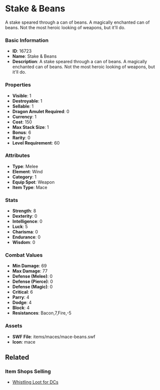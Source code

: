 # Stake & Beans

A stake speared through a can of beans. A magically enchanted can of beans. Not the most heroic looking of weapons, but it'll do.

### Basic Information

- **ID**: 16723
- **Name**: Stake &amp; Beans
- **Description**: A stake speared through a can of beans. A magically enchanted can of beans. Not the most heroic looking of weapons, but it&#039;ll do.

### Properties

- **Visible**: 1
- **Destroyable**: 1
- **Sellable**: 1
- **Dragon Amulet Required**: 0
- **Currency**: 1
- **Cost**: 150
- **Max Stack Size**: 1
- **Bonus**: 6
- **Rarity**: 0
- **Level Requirement**: 60

### Attributes

- **Type**: Melee
- **Element**: Wind
- **Category**: 1
- **Equip Spot**: Weapon
- **Item Type**: Mace

### Stats

- **Strength**: 8
- **Dexterity**: 0
- **Intelligence**: 0
- **Luck**: 5
- **Charisma**: 0
- **Endurance**: 0
- **Wisdom**: 0

### Combat Values

- **Min Damage**: 69
- **Max Damage**: 77
- **Defense (Melee)**: 0
- **Defense (Pierce)**: 0
- **Defense (Magic)**: 0
- **Critical**: 6
- **Parry**: 4
- **Dodge**: 4
- **Block**: 4
- **Resistances**: Bacon,7,Fire,-5

### Assets

- **SWF File**: items/maces/mace-beans.swf
- **Icon**: mace

## Related

### Item Shops Selling

- [Whistling Loot for DCs](../item-shops/531-whistling-loot-for-dcs.md)

